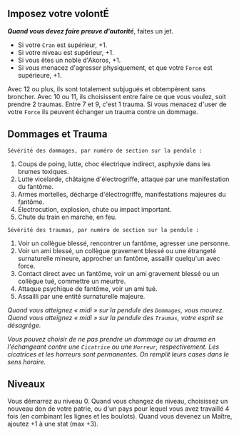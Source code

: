 ## Imposez votre volontÉ

***Quand vous devez faire preuve d'autorité***, faites un jet.

* Si votre `Cran` est supérieur, +1.
* Si votre niveau est supérieur, +1.
* Si vous êtes un noble d'Akoros, +1.
* Si vous menacez d'agresser physiquement, et que votre `Force` est supérieure, +1.

Avec 12 ou plus, ils sont totalement subjugués et obtempèrent sans broncher. Avec
10 ou 11, ils choisissent entre faire ce que vous voulez, soit prendre 2 traumas.
Entre 7 et 9, c'est 1 trauma. Si vous menacez d'user de votre `Force` ils peuvent 
échanger un trauma contre un dommage.

## Dommages et Trauma

`Sévérité des dommages, par numéro de section sur la pendule :`

1. Coups de poing, lutte, choc électrique indirect, asphyxie dans les brumes
   toxiques.
2. Lutte vicelarde, châtaigne d'électrogriffe, attaque par une manifestation
   du fantôme.
3. Armes mortelles, décharge d'électrogriffe, manifestations majeures du
   fantôme.
4. Électrocution, explosion, chute ou impact important.
5. Chute du train en marche, en feu.

`Sévérité des traumas, par numéro de section sur la pendule :`

1. Voir un collègue blessé, rencontrer un fantôme, agresser une personne.
2. Voir un ami blessé, un collègue gravement blessé ou une étrangeté surnaturelle
   mineure, approcher un fantôme, assaillir quelqu'un avec force.
3. Contact direct avec un fantôme, voir un ami gravement blessé ou un collègue tué,
   commettre un meurtre.
4. Attaque psychique de fantôme, voir un ami tué.
5. Assailli par une entité surnaturelle majeure.

*Quand vous atteignez « midi » sur la pendule des `Dommages`, vous mourez. Quand
vous atteignez « midi » sur la pendule des `Traumas`, votre esprit se désagrège.*

*Vous pouvez choisir de ne pas prendre un dommage ou un drauma en l'échangeant
contre une `Cicatrice` ou une `Horreur`, respectivement. Les cicatrices et les
horreurs sont permanentes. On remplit leurs cases dans le sens horaire.*

## Niveaux

Vous démarrez au niveau 0. Quand vous changez de niveau, choisissez un nouveau
don de votre patrie, ou d'un pays pour lequel vous avez travaillé 4 fois (en
combinant les lignes et les boulots).
Quand vous devenez un Maître, ajoutez +1 à une stat (max +3).

